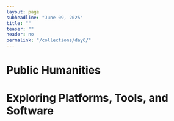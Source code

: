 ```yaml
---
layout: page
subheadline: "June 09, 2025"
title: ""
teaser: ""
header: no
permalink: "/collections/day6/"
---
```

# Public Humanities
# Exploring Platforms, Tools, and Software
